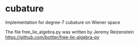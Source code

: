# cubature
Implementation for degree-7 cubature on Wiener space

The file free_lie_algebra.py was written by Jeremy Reizenstein https://github.com/bottler/free-lie-algebra-py
